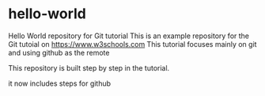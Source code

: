 # hello-world
Hello World repository for Git tutorial
This is an example repository for the Git tutoial on https://www.w3schools.com
This tutorial focuses mainly on git and using github as the remote

This repository is built step by step in the tutorial. 

it now includes steps for github
